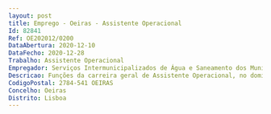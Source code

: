 ```yaml
--- 
layout: post
title: Emprego - Oeiras - Assistente Operacional
Id: 82841
Ref: OE202012/0200
DataAbertura: 2020-12-10
DataFecho: 2020-12-28
Trabalho: Assistente Operacional
Empregador: Serviços Intermunicipalizados de Água e Saneamento dos Municípios de Oeiras e Amadora
Descricao: Funções da carreira geral de Assistente Operacional, no domínio das competências da Divisão de Leituras e Serviços Operacionais, referidas no artigo 25º do Capítulo IV do Despacho n.º 851 2017, de 16 de janeiro, que aprovou o Regulamento de Organização dos SIMAS de Oeiras e Amadora, designadamente  proceder à operação e manutenção das redes de águas, reparar roturas e executar pavimentos, remodelar a rede de águas e executar ramais e executar trabalhos em casa do consumidor
CodigoPostal: 2784-541 OEIRAS
Concelho: Oeiras
Distrito: Lisboa
--- 
```

